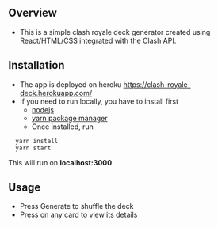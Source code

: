 
## Overview
- This is a simple clash royale deck generator created using React/HTML/CSS integrated with the Clash API.

## Installation
- The app is deployed on heroku https://clash-royale-deck.herokuapp.com/
- If you need to run locally, you have to install first 
  - [nodejs](https://nodejs.org/en/download/)
  - [yarn package manager](https://yarnpkg.com/lang/en/docs/install/)
  - Once installed, run
``` 
  yarn install
  yarn start
```
This will run on **localhost:3000**

## Usage
- Press Generate to shuffle the deck
- Press on any card to view its details
